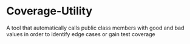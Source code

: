 # Coverage-Utility
A tool that automatically calls public class members with good and bad values in order to identify edge cases or gain test coverage
